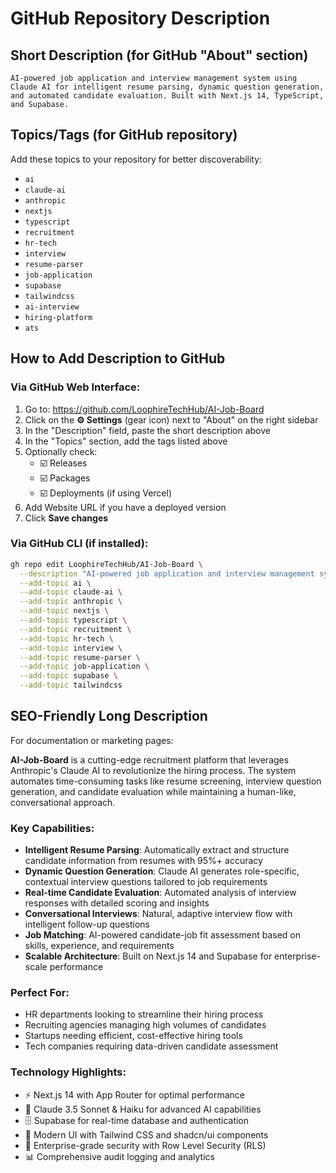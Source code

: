 # GitHub Repository Description

## Short Description (for GitHub "About" section)

```
AI-powered job application and interview management system using Claude AI for intelligent resume parsing, dynamic question generation, and automated candidate evaluation. Built with Next.js 14, TypeScript, and Supabase.
```

## Topics/Tags (for GitHub repository)

Add these topics to your repository for better discoverability:

- `ai`
- `claude-ai`
- `anthropic`
- `nextjs`
- `typescript`
- `recruitment`
- `hr-tech`
- `interview`
- `resume-parser`
- `job-application`
- `supabase`
- `tailwindcss`
- `ai-interview`
- `hiring-platform`
- `ats`

## How to Add Description to GitHub

### Via GitHub Web Interface:

1. Go to: https://github.com/LoophireTechHub/AI-Job-Board
2. Click on the **⚙️ Settings** (gear icon) next to "About" on the right sidebar
3. In the "Description" field, paste the short description above
4. In the "Topics" section, add the tags listed above
5. Optionally check:
   - ☑️ Releases
   - ☑️ Packages
   - ☑️ Deployments (if using Vercel)
6. Add Website URL if you have a deployed version
7. Click **Save changes**

### Via GitHub CLI (if installed):

```bash
gh repo edit LoophireTechHub/AI-Job-Board \
  --description "AI-powered job application and interview management system using Claude AI for intelligent resume parsing, dynamic question generation, and automated candidate evaluation. Built with Next.js 14, TypeScript, and Supabase." \
  --add-topic ai \
  --add-topic claude-ai \
  --add-topic anthropic \
  --add-topic nextjs \
  --add-topic typescript \
  --add-topic recruitment \
  --add-topic hr-tech \
  --add-topic interview \
  --add-topic resume-parser \
  --add-topic job-application \
  --add-topic supabase \
  --add-topic tailwindcss
```

## SEO-Friendly Long Description

For documentation or marketing pages:

**AI-Job-Board** is a cutting-edge recruitment platform that leverages Anthropic's Claude AI to revolutionize the hiring process. The system automates time-consuming tasks like resume screening, interview question generation, and candidate evaluation while maintaining a human-like, conversational approach.

### Key Capabilities:

- **Intelligent Resume Parsing**: Automatically extract and structure candidate information from resumes with 95%+ accuracy
- **Dynamic Question Generation**: Claude AI generates role-specific, contextual interview questions tailored to job requirements
- **Real-time Candidate Evaluation**: Automated analysis of interview responses with detailed scoring and insights
- **Conversational Interviews**: Natural, adaptive interview flow with intelligent follow-up questions
- **Job Matching**: AI-powered candidate-job fit assessment based on skills, experience, and requirements
- **Scalable Architecture**: Built on Next.js 14 and Supabase for enterprise-scale performance

### Perfect For:

- HR departments looking to streamline their hiring process
- Recruiting agencies managing high volumes of candidates
- Startups needing efficient, cost-effective hiring tools
- Tech companies requiring data-driven candidate assessment

### Technology Highlights:

- ⚡ Next.js 14 with App Router for optimal performance
- 🤖 Claude 3.5 Sonnet & Haiku for advanced AI capabilities
- 🗄️ Supabase for real-time database and authentication
- 🎨 Modern UI with Tailwind CSS and shadcn/ui components
- 🔐 Enterprise-grade security with Row Level Security (RLS)
- 📊 Comprehensive audit logging and analytics
